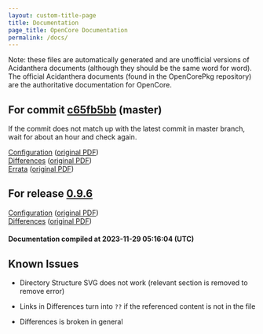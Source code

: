 ```yaml
---
layout: custom-title-page
title: Documentation
page_title: OpenCore Documentation
permalink: /docs/
---
```

Note: these files are automatically generated and are unofficial versions of Acidanthera documents (although they should be the same word for word). The official Acidanthera documents (found in the OpenCorePkg repository) are the authoritative documentation for OpenCore.

## For commit [c65fb5bb](https://github.com/acidanthera/OpenCorePkg/tree/c65fb5bbfdff42fce67180c4366c9336f01fc744) (master)

If the commit does not match up with the latest commit in master branch, wait for about an hour and check again.

[Configuration](latest/Configuration.html) ([original PDF](https://github.com/acidanthera/OpenCorePkg/blob/c65fb5bbfdff42fce67180c4366c9336f01fc744/Docs/Configuration.pdf))
<br>
[Differences](latest/Differences.html) ([original PDF](https://github.com/acidanthera/OpenCorePkg/blob/c65fb5bbfdff42fce67180c4366c9336f01fc744/Docs/Differences/Differences.pdf))
<br>
[Errata](latest/Errata.html) ([original PDF](https://github.com/acidanthera/OpenCorePkg/blob/c65fb5bbfdff42fce67180c4366c9336f01fc744/Docs/Errata/Errata.pdf))

## For release [0.9.6](https://github.com/acidanthera/OpenCorePkg/tree/0.9.6)

[Configuration](release/Configuration.html) ([original PDF](https://github.com/acidanthera/OpenCorePkg/blob/0.9.6/Docs/Configuration.pdf))
<br>
[Differences](release/Differences.html) ([original PDF](https://github.com/acidanthera/OpenCorePkg/blob/0.9.6/Docs/Differences/Differences.pdf))

#### Documentation compiled at 2023-11-29 05:16:04 (UTC)

## Known Issues

* Directory Structure SVG does not work (relevant section is removed to remove error)

* Links in Differences turn into `??` if the referenced content is not in the file

* Differences is broken in general

